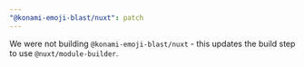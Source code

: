 ```yaml
---
"@konami-emoji-blast/nuxt": patch
---
```


We were not building `@konami-emoji-blast/nuxt` - this updates the build step to use `@nuxt/module-builder`.
